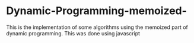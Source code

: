 # Dynamic-Programming-memoized-
This is the implementation of some algorithms using the memoized part of dynamic programming. This was done using javascript
